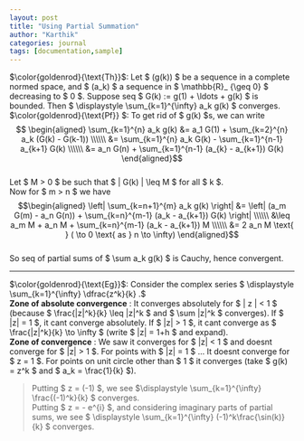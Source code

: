 ```yaml
---
layout: post
title: "Using Partial Summation"
author: "Karthik"
categories: journal
tags: [documentation,sample]
---
```


$\color{goldenrod}{\text{Th}}$: Let $ (g(k)) $ be a sequence in a complete normed space, and $ (a_k) $ a sequence in $ \mathbb{R}_ {\geq 0} $ decreasing to $ 0 $. Suppose seq $ G(k) := g(1) + \ldots + g(k) $ is bounded. Then $ \displaystyle \sum_{k=1}^{\infty} a_k g(k) $ converges.   
$\color{goldenrod}{\text{Pf}} $: To get rid of $ g(k) $s, we can write   
$$ \begin{aligned} \sum_{k=1}^{n} a_k g(k) &= a_1 G(1) + \sum_{k=2}^{n} a_k (G(k) - G(k-1)) \\\\\\ &= \sum_{k=1}^{n} a_k G(k) - \sum_{k=1}^{n-1} a_{k+1} G(k) \\\\\\ &= a_n G(n) + \sum_{k=1}^{n-1} (a_{k} - a_{k+1}) G(k) \end{aligned}$$   
Let $ M &gt; 0 $ be such that $ \| G(k) \| \leq M $ for all $ k $.   
Now for $ m &gt; n $ we have   
$$\begin{aligned} \left| \sum_{k=n+1}^{m} a_k g(k) \right| &= \left| (a_m G(m) - a_n G(n)) + \sum_{k=n}^{m-1} (a_k - a_{k+1}) G(k) \right| \\\\\\ &\leq a_m M + a_n M + \sum_{k=n}^{m-1} (a_k - a_{k+1}) M \\\\\\ &= 2 a_n M \text{ } ( \to 0 \text{ as } n \to \infty) \end{aligned}$$   
So seq of partial sums of $ \sum a_k g(k) $ is Cauchy, hence convergent. 

----

$\color{goldenrod}{\text{Eg}}$: Consider the complex series $ \displaystyle \sum_{k=1}^{\infty} \dfrac{z^k}{k} .$   
**Zone of absolute convergence** : It converges absolutely for $ \| z \| &lt; 1 $ (because $ \frac{\|z\|^k}{k} \leq \|z\|^k $ and $ \sum \|z\|^k $ converges). If $ \|z\| = 1 $, it cant converge absolutely. If $ \|z\| &gt; 1 $, it cant converge as $ \frac{\|z\|^k}{k} \to \infty $ (write $ \|z\| = 1+h $ and expand).   
**Zone of convergence** : We saw it converges for $ \|z\| &lt; 1 $ and doesnt converge for $ \|z\| &gt; 1 $. For points with $ \|z\| = 1 $ ... It doesnt converge for $ z = 1 $. For points on unit circle other than $ 1 $ it converges (take $ g(k) = z^k $ and $ a_k = \frac{1}{k} $).   
> Putting $ z = (-1) $, we see $\displaystyle \sum_{k=1}^{\infty} \frac{(-1)^k}{k} $ converges.   
Putting $ z = - e^{i} $, and considering imaginary parts of partial sums, we see $ \displaystyle \sum_{k=1}^{\infty} (-1)^k\frac{\sin(k)}{k} $ converges. 
